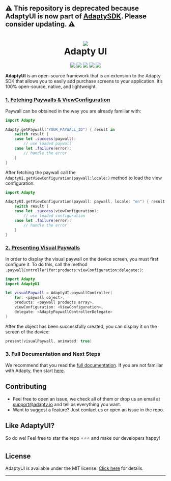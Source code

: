 ## ⚠️ This repository is deprecated because AdaptyUI is now part of [AdaptySDK](https://github.com/adaptyteam/AdaptySDK-iOS). Please consider updating. ⚠️

<h1 align="center" style="border-bottom: none">
<b>
    <a href="https://adapty.io/?utm_source=github&utm_medium=referral&utm_campaign=AdaptySDK-iOS">
        <img src="https://adapty-portal-media-production.s3.amazonaws.com/github/logo-adapty-new.svg">
    </a>
</b>
<br>Adapty UI
</h1>

<p align="center">
<a href="https://go.adapty.io/subhub-community-ios-rep"><img src="https://img.shields.io/badge/Adapty-discord-purple"></a>
<a href="https://cocoapods.org/pods/AdaptyUI"><img src="https://img.shields.io/cocoapods/v/AdaptyUI.svg?style=flat"></a>
<a href="https://github.com/adaptyteam/AdaptyUI-iOS/blob/master/LICENSE"><img src="https://img.shields.io/cocoapods/l/AdaptyUI.svg?style=flat"></a>
<a href="https://cocoapods.org/pods/AdaptyUI"><img src="https://img.shields.io/cocoapods/p/AdaptyUI.svg?style=flat"></a>
<a href="https://docs.adapty.io/docs/paywall-builder-installation">
<img src="https://img.shields.io/badge/SwiftPM-compatible-orange.svg"></a>
</p>

**AdaptyUI** is an open-source framework that is an extension to the Adapty SDK that allows you to easily add purchase screens to your application. It’s 100% open-source, native, and lightweight.

### [1. Fetching Paywalls & ViewConfiguration](https://docs.adapty.io/docs/paywall-builder-fetching)

Paywall can be obtained in the way you are already familiar with:

```swift
import Adapty

Adapty.getPaywall("YOUR_PAYWALL_ID") { result in
    switch result {
    case let .success(paywall):
        // use loaded paywall
    case let .failure(error):
        // handle the error
    }
}
```

After fetching the paywall call the `AdaptyUI.getViewConfiguration(paywall:locale:)` method to load the view configuration:

```swift
import Adapty

AdaptyUI.getViewConfiguration(paywall: paywall, locale: "en") { result in
    switch result {
    case let .success(viewConfiguration):
        // use loaded configuration
    case let .failure(error):
        // handle the error
    }
}
```

### [2. Presenting Visual Paywalls](https://docs.adapty.io/docs/paywall-builder-presenting)

In order to display the visual paywall on the device screen, you must first configure it. To do this, call the method `.paywallController(for:products:viewConfiguration:delegate:)`:

```swift
import Adapty
import AdaptyUI

let visualPaywall = AdaptyUI.paywallController(
    for: <paywall object>,
    products: <paywall products array>,
    viewConfiguration: <ViewConfiguration>,
    delegate: <AdaptyPaywallControllerDelegate>
)
```

After the object has been successfully created, you can display it on the screen of the device:

```swift
present(visualPaywall, animated: true)
```

### 3. Full Documentation and Next Steps

We recommend that you read the [full documentation](https://docs.adapty.io/docs/paywall-builder-getting-started). If you are not familiar with Adapty, then start [here](https://docs.adapty.io/docs).

## Contributing

- Feel free to open an issue, we check all of them or drop us an email at [support@adapty.io](mailto:support@adapty.io) and tell us everything you want.
- Want to suggest a feature? Just contact us or open an issue in the repo.

## Like AdaptyUI?

So do we! Feel free to star the repo ⭐️⭐️⭐️ and make our developers happy!

## License

AdaptyUI is available under the MIT license. [Click here](https://github.com/adaptyteam/AdaptyUI-iOS/blob/master/LICENSE) for details.

---
